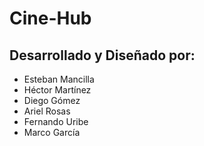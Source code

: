 # Cine-Hub

## Desarrollado y Diseñado por: 

* Esteban Mancilla
* Héctor Martínez
* Diego Gómez
* Ariel Rosas
* Fernando Uribe
* Marco García
